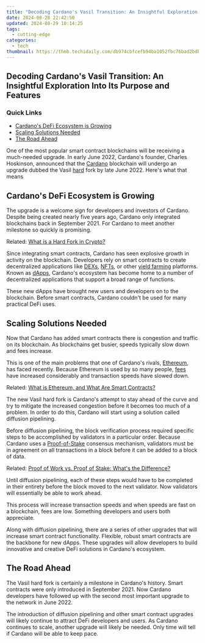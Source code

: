 ```yaml
---
title: "Decoding Cardano's Vasil Transition: An Insightful Exploration Into Its Purpose and Features"
date: 2024-08-28 22:42:50
updated: 2024-08-29 10:14:25
tags:
  - cutting-edge
categories:
  - tech
thumbnail: https://thmb.techidaily.com/db974cbfcefb94ba1052fbc76bad2bdba052e08c158b7413567186237d98746f.jpg
---
```


## Decoding Cardano's Vasil Transition: An Insightful Exploration Into Its Purpose and Features

### Quick Links

* [Cardano's DeFi Ecosystem is Growing](https://fox-http.techidaily.com/updated-integrated-marketing-campaigns-for-brand-and-video-platforms-for-2024/)
* [Scaling Solutions Needed](https://fake-location.techidaily.com/how-to-find-ispoofer-pro-activation-key-on-tecno-spark-20-pro-drfone-by-drfone-virtual-android/)
* [The Road Ahead](https://change-location.techidaily.com/reasons-why-pokemon-gps-does-not-work-on-vivo-v29-pro-drfone-by-drfone-virtual-android/)

 One of the most popular smart contract blockchains will be receiving a much-needed upgrade. In early June 2022, Cardano's founder, Charles Hoskinson, announced that the [Cardano](https://cardano.org/) blockchain will undergo an upgrade dubbed the Vasil [hard](https://facebook-video-recording.techidaily.com/new-2024-approved-discover-your-latest-fb-watch-list/) fork by late June 2022\. Here's what that means

##  Cardano's DeFi Ecosystem is Growing

 The upgrade is a welcome sign for developers and investors of Cardano. Despite being created nearly five years ago, Cardano only integrated blockchains back in September 2021\. For Cardano to meet another milestone so quickly is promising.

Related: [What is a Hard Fork in Crypto?](https://facebook-video-recording.techidaily.com/new-2024-approved-discover-your-latest-fb-watch-list/) 

 Since integrating smart contracts, Cardano has seen explosive growth in activity on the blockchain. Developers rely on smart contracts to create decentralized applications like [DEXs](https://twitter-videos.techidaily.com/updated-in-2024-exporting-your-youtube-and-twitter-creations-via-whatsapp/), [NFTs](https://vp-tips.techidaily.com/top-tales-best-yt-storytellers-for-23-for-2024/), or other [yield farming](https://extra-tips.techidaily.com/updated-accelerate-with-these-key-windows-10-tricks/) platforms. Known as [dApps](https://some-knowledge.techidaily.com/in-2024-exploring-mozillas-split-screen-technique-in-firefox/), Cardano's ecosystem has become home to a number of decentralized applications that support a broad range of functions.

 These new dApps have brought new users and developers on to the blockchain. Before smart contracts, Cardano couldn't be used for many practical DeFi uses.

##  Scaling Solutions Needed

 Now that Cardano has added smart contracts there is congestion and traffic on its blockchain. As blockchains get busier, speeds typically slow down and fees increase.

 This is one of the main problems that one of Cardano's rivals, [Ethereum](https://extra-information.techidaily.com/in-2024-automated-opener-your-srt-files-windows-and-mac/), has faced recently. Because Ethereum is used by so many people, [fees](https://screen-video-capture.techidaily.com/new-unleashing-creativity-how-to-master-io-screen-capture-for-2024/) have increased considerably and transaction speeds have slowed down.

Related: [What is Ethereum, and What Are Smart Contracts?](https://extra-information.techidaily.com/in-2024-automated-opener-your-srt-files-windows-and-mac/) 

 The new Vasil hard fork is Cardano's attempt to stay ahead of the curve and try to mitigate the increased congestion before it becomes too much of a problem. In order to do this, Cardano will start using a solution called diffusion pipelining.

 Before diffusion pipelining, the block verification process required specific steps to be accomplished by validators in a particular order. Because Cardano uses a [Proof-of-Stake](https://graphic-issues.techidaily.com/blinking-void-after-graphic-patch/) consensus mechanism, validators must be in agreement on all transactions in a block before it can be added to a block of data.

Related: [Proof of Work vs. Proof of Stake: What's the Difference?](https://graphic-issues.techidaily.com/blinking-void-after-graphic-patch/) 

 Until diffusion pipelining, each of these steps would have to be completed in their entirety before the block moved to the next validator. Now validators will essentially be able to work ahead.

 This process will increase transaction speeds and when speeds are fast on a blockchain, fees are low. Something developers and users both appreciate.

 Along with diffusion pipelining, there are a series of other upgrades that will increase smart contract functionality. Flexible, robust smart contracts are the backbone for new dApps. These upgrades will allow developers to build innovative and creative DeFi solutions in Cardano's ecosystem.

##  The Road Ahead

 The Vasil hard fork is certainly a milestone in Cardano's history. Smart contracts were only introduced in September 2021\. Now Cardano developers have followed up with the second most important upgrade to the network in June 2022.

 The introduction of diffusion pipelining and other smart contract upgrades will likely continue to attract DeFi developers and users. As Cardano continues to scale, another upgrade will likely be needed. Only time will tell if Cardano will be able to keep pace.

<ins class="adsbygoogle"
     style="display:block"
     data-ad-format="autorelaxed"
     data-ad-client="ca-pub-7571918770474297"
     data-ad-slot="1223367746"></ins>



<ins class="adsbygoogle"
     style="display:block"
     data-ad-client="ca-pub-7571918770474297"
     data-ad-slot="8358498916"
     data-ad-format="auto"
     data-full-width-responsive="true"></ins>

